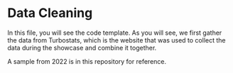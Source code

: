 # Data Cleaning

In this file, you will see the code template. As you will see, we first gather the data from Turbostats, which is the website that was used to collect the data during the showcase and combine it together. 

A sample from 2022 is in this repository for reference.
